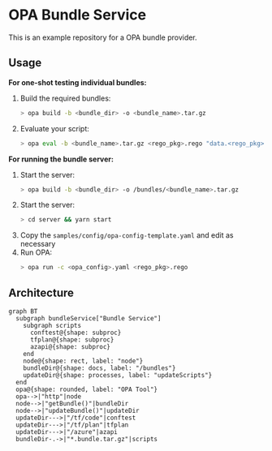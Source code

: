 # OPA Bundle Service

This is an example repository for a OPA bundle provider.

## Usage

**For one-shot testing individual bundles:**
1. Build the required bundles:
   ```sh
   > opa build -b <bundle_dir> -o <bundle_name>.tar.gz
   ```
2. Evaluate your script:
   ```sh
   > opa eval -b <bundle_name>.tar.gz <rego_pkg>.rego "data.<rego_pkg>"
   ``` 

**For running the bundle server:**
1. Start the server:
   ```sh
   > opa build -b <bundle_dir> -o /bundles/<bundle_name>.tar.gz
   ```
2. Start the server:
   ```sh
   > cd server && yarn start
   ```
3. Copy the `samples/config/opa-config-template.yaml` and edit as necessary
4. Run OPA:
   ```sh
   > opa run -c <opa_config>.yaml <rego_pkg>.rego
   ```

## Architecture
```mermaid
graph BT
  subgraph bundleService["Bundle Service"]
    subgraph scripts
      conftest@{shape: subproc}
      tfplan@{shape: subproc}
      azapi@{shape: subproc}
    end
    node@{shape: rect, label: "node"}
    bundleDir@{shape: docs, label: "/bundles"}
    updateDir@{shape: processes, label: "updateScripts"}
  end
  opa@{shape: rounded, label: "OPA Tool"}
  opa-->|"http"|node
  node-->|"getBundle()"|bundleDir
  node-->|"updateBundle()"|updateDir
  updateDir--->|"/tf/code"|conftest
  updateDir--->|"/tf/plan"|tfplan
  updateDir--->|"/azure"|azapi
  bundleDir-.->|"*.bundle.tar.gz"|scripts
```